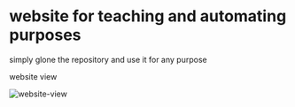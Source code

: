 # website for teaching and automating purposes
simply glone the repository and use it for any purpose

website view

![website-view](https://user-images.githubusercontent.com/101070055/231025651-d673f2dc-33c1-4f92-ae59-a91b4d3a5b04.png)
